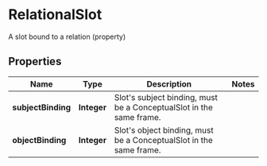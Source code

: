 

# RelationalSlot

A slot bound to a relation (property)
## Properties

Name | Type | Description | Notes
------------ | ------------- | ------------- | -------------
**subjectBinding** | **Integer** | Slot&#39;s subject binding, must be a ConceptualSlot in the same frame. | 
**objectBinding** | **Integer** | Slot&#39;s object binding, must be a ConceptualSlot in the same frame. | 




